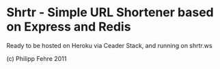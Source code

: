 Shrtr - Simple URL Shortener based on Express and Redis
=======================================================

Ready to be hosted on Heroku via Ceader Stack, and running on shrtr.ws

(c) Philipp Fehre 2011